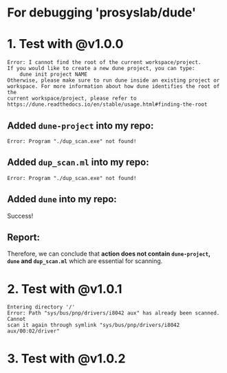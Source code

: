 For debugging 'prosyslab/dude'
=============
# 1. Test with @v1.0.0
```
Error: I cannot find the root of the current workspace/project.
If you would like to create a new dune project, you can type:
    dune init project NAME
Otherwise, please make sure to run dune inside an existing project or
workspace. For more information about how dune identifies the root of the
current workspace/project, please refer to
https://dune.readthedocs.io/en/stable/usage.html#finding-the-root
```
  
## Added `dune-project` into my repo:
```
Error: Program "./dup_scan.exe" not found!
```
  
## Added `dup_scan.ml` into my repo:
```
Error: Program "./dup_scan.exe" not found!
```
  
## Added `dune` into my repo:
Success!
  
## Report:
Therefore, we can conclude that **action does not contain `dune-project`, `dune` and `dup_scan.ml`** which are essential for scanning.

# 2. Test with @v1.0.1
```
Entering directory '/'
Error: Path "sys/bus/pnp/drivers/i8042 aux" has already been scanned. Cannot
scan it again through symlink "sys/bus/pnp/drivers/i8042 aux/00:02/driver"
```

# 3. Test with @v1.0.2
